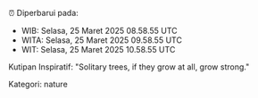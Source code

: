 ⏰ Diperbarui pada:
- WIB: Selasa, 25 Maret 2025 08.58.55 UTC
- WITA: Selasa, 25 Maret 2025 09.58.55 UTC
- WIT: Selasa, 25 Maret 2025 10.58.55 UTC

Kutipan Inspiratif:
"Solitary trees, if they grow at all, grow strong."


Kategori: nature

